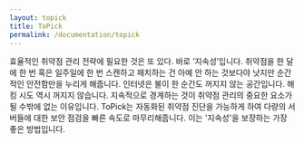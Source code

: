 ```yaml
---
layout: topick
title: ToPick
permalink: /documentation/topick
---
```


효율적인 취약점 관리 전략에 필요한 것은 또 있다. 바로 ‘지속성’입니다.
취약점을 한 달에 한 번 혹은 일주일에 한 번 스캔하고 패치하는 건 아예 안 하는 것보다야 낫지만 순간적인 안전함만을 누리게 해줍니다. 인터넷은 불이 한 순간도 꺼지지 않는 공간입니다. 해킹 시도 역시 꺼지지 않습니다. 지속적으로 경계하는 것이 취약점 관리의 중요한 요소가 될 수밖에 없는 이유입니다. ToPick는 자동화된 취약점 진단을 가능하게 하여 다량의 서버들에 대한 보안 점검을 빠른 속도로 마무리해줍니다. 이는 '지속성'을 보장하는 가장 좋은 방법입니다.